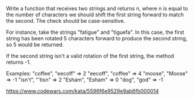 Write a function that receives two strings and returns n, where n is equal to the number of characters we should shift the first string forward to match the second. The check should be case-sensitive.

For instance, take the strings "fatigue" and "tiguefa". In this case, the first string has been rotated 5 characters forward to produce the second string, so 5 would be returned.

If the second string isn't a valid rotation of the first string, the method returns -1.

Examples: "coffee", "eecoff" => 2 "eecoff", "coffee" => 4 "moose", "Moose" => -1 "isn't", "'tisn" => 2 "Esham", "Esham" => 0 "dog", "god" => -1

https://www.codewars.com/kata/5596f6e9529e9ab6fb000014
